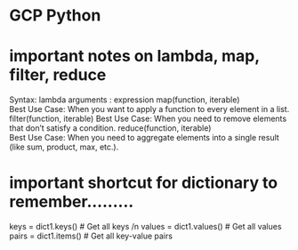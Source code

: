 # GCP Python

# important notes on lambda, map, filter, reduce

Syntax:
lambda arguments : expression
map(function, iterable)  
 Best Use Case: When you want to apply a function to every element in a list.
filter(function, iterable)
Best Use Case: When you need to remove elements that don’t satisfy a condition.
reduce(function, iterable)  
 Best Use Case: When you need to aggregate elements into a single result (like sum, product, max, etc.).

<!--
                        #  Summary Table -->
<!-- # Function	  Purpose	                         Example
# lambda	 Anonymous function     	       lambda x: x * 2
# map()	    Apply a function to each item	   map(lambda x: x**2, [1,2,3])
# filter()	Filter items based on condition	   filter(lambda x: x > 2, [1,2,3])
# reduce()	Reduce items to a single value	   reduce(lambda x,y: x+y, [1,2,3]) -->

# important shortcut for dictionary to remember.........

keys = dict1.keys() # Get all keys /n
values = dict1.values() # Get all values
pairs = dict1.items() # Get all key-value pairs
